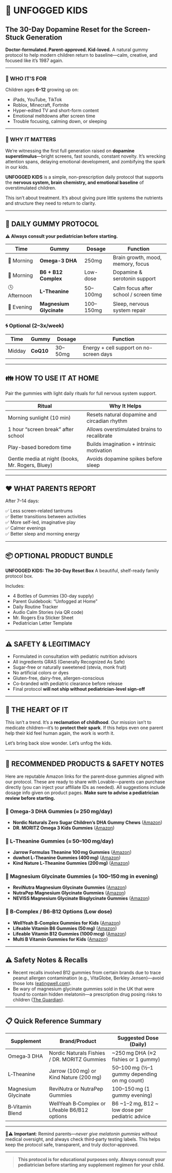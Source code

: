 # 🧠 UNFOGGED KIDS

## The 30-Day Dopamine Reset for the Screen-Stuck Generation

**Doctor-formulated. Parent-approved. Kid-loved.**
A natural gummy protocol to help modern children return to baseline—calm, creative, and focused like it’s 1987 again.

---

### 🧒 WHO IT’S FOR

Children ages **6–12** growing up on:

- iPads, YouTube, TikTok
- Roblox, Minecraft, Fortnite
- Hyper-edited TV and short-form content
- Emotional meltdowns after screen time
- Trouble focusing, calming down, or sleeping

---

### 🎯 WHY IT MATTERS

We’re witnessing the first full generation raised on **dopamine superstimulus**—bright screens, fast sounds, constant novelty. It’s wrecking attention spans, delaying emotional development, and zombifying the spark in our kids.

**UNFOGGED KIDS** is a simple, non-prescription daily protocol that supports the **nervous system, brain chemistry, and emotional baseline** of overstimulated children.

This isn’t about treatment. It’s about giving pure little systems the nutrients and structure they need to return to clarity.

---

## 🍬 DAILY GUMMY PROTOCOL

**⚠️ Always consult your pediatrician before starting.**

| Time         | Gummy                   | Dosage    | Function                              |
| ------------ | ----------------------- | --------- | ------------------------------------- |
| 🥣 Morning   | **Omega-3 DHA**         | 250mg     | Brain growth, mood, memory, focus     |
| 🧠 Morning   | **B6 + B12 Complex**    | Low-dose  | Dopamine & serotonin support          |
| 🕓 Afternoon | **L-Theanine**          | 50–100mg  | Calm focus after school / screen time |
| 🌙 Evening   | **Magnesium Glycinate** | 100–150mg | Sleep, nervous system repair          |

### 🌀 Optional (2–3x/week)

| Time   | Gummy     | Dosage  | Function                                |
| ------ | --------- | ------- | --------------------------------------- |
| Midday | **CoQ10** | 30–50mg | Energy + cell support on no-screen days |

---

## 👪 HOW TO USE IT AT HOME

Pair the gummies with light daily rituals for full nervous system support.

| Ritual                                           | Why It Helps                                 |
| ------------------------------------------------ | -------------------------------------------- |
| Morning sunlight (10 min)                        | Resets natural dopamine and circadian rhythm |
| 1 hour “screen break” after school               | Allows overstimulated brains to recalibrate  |
| Play-based boredom time                          | Builds imagination + intrinsic motivation    |
| Gentle media at night (books, Mr. Rogers, Bluey) | Avoids dopamine spikes before sleep          |

---

## ❤️ WHAT PARENTS REPORT

After 7–14 days:

✅ Less screen-related tantrums  
✅ Better transitions between activities  
✅ More self-led, imaginative play  
✅ Calmer evenings  
✅ Better sleep and morning energy

---

## 📦 OPTIONAL PRODUCT BUNDLE

**UNFOGGED KIDS: The 30-Day Reset Box**
A beautiful, shelf-ready family protocol box.

Includes:

- 4 Bottles of Gummies (30-day supply)
- Parent Guidebook: “Unfogged at Home”
- Daily Routine Tracker
- Audio Calm Stories (via QR code)
- Mr. Rogers Era Sticker Sheet
- Pediatrician Letter Template

---

## ⚠️ SAFETY & LEGITIMACY

- Formulated in consultation with pediatric nutrition advisors
- All ingredients GRAS (Generally Recognized As Safe)
- Sugar-free or naturally sweetened (stevia, monk fruit)
- No artificial colors or dyes
- Gluten-free, dairy-free, allergen-conscious
- Co-branded with pediatric clearance before release
- Final protocol **will not ship without pediatrician-level sign-off**

---

## 📜 THE HEART OF IT

This isn’t a trend. It’s a **reclamation of childhood**.
Our mission isn’t to medicate children—it’s to **protect their spark**.
If this helps even one parent help their kid feel human again, the work is worth it.

Let’s bring back slow wonder. Let’s unfog the kids.

---

## 🛒 RECOMMENDED PRODUCTS & SAFETY NOTES

Here are reputable Amazon links for the parent‑dose gummies aligned with our protocol. These are ready to share with Lovable—parents can purchase directly (you can inject your affiliate IDs as needed). All suggestions include dosage info given on product pages. **Make sure to advise a pediatrician review before starting.**

### 🥣 Omega‑3 DHA Gummies (≈ 250 mg/day)

- **Nordic Naturals Zero Sugar Children’s DHA Gummy Chews** ([Amazon](https://www.amazon.com/Nordic-Naturals-Childrens-DHA-Gummies/dp/B07WMZTX28?tag=unfogged0f-20))
- **DR. MORITZ Omega 3 Kids Gummies** ([Amazon](https://www.amazon.com/DR-MORITZ-Gummies-Vitamins-Gluten-Free/dp/B0CS7YSWN4?tag=unfogged0f-20))

### 🧠 L‑Theanine Gummies (≈ 50–100 mg/day)

- **Jarrow Formulas Theanine 100 mg Gummies** ([Amazon](https://www.amazon.com/Jarrow-Formulas-Theanine-Promotes-Learning/dp/B01GFJE4LU?tag=unfogged0f-20))
- **duwhot L‑Theanine Gummies (400 mg)** ([Amazon](https://www.amazon.com/duwhot-L-theanine-Supplement-ltheanine-Relaxation/dp/B0D83F2TB5?tag=unfogged0f-20))
- **Kind Nature L‑Theanine Gummies (200 mg)** ([Amazon](https://www.amazon.com/Kind-Nature-L-Theanine-Gummies-Adults/dp/B0CZ6TMTW8?tag=unfogged0f-20))

### 🌙 Magnesium Glycinate Gummies (≈ 100–150 mg in evening)

- **ReviNutra Magnesium Glycinate Gummies** ([Amazon](https://www.amazon.com/Magnesium-Gummies-Kids-L-Threonate-Supplement/dp/B0D9BT7C69?tag=unfogged0f-20))
- **NutraPep Magnesium Glycinate Gummies** ([Amazon](https://www.amazon.com/Magnesium-Glycinate-Gummies-Adults-Women/dp/B0CQW5NDWJ?tag=unfogged0f-20))
- **NEVISS Magnesium Glycinate Bisglycinate Gummies** ([Amazon](https://www.amazon.com/Magnesium-Bisglycinate-Supplement-L-Theanine-Relaxation/dp/B0CXM73KFT?tag=unfogged0f-20))

### 🧪 B‑Complex / B6‑B12 Options (Low dose)

- **WellYeah B‑Complex Gummies for Kids** ([Amazon](https://www.amazon.com/WellYeah-Complex-Gummies-Kids-Pantothenic/dp/B0CLMFMSVW?tag=unfogged0f-20))
- **Lifeable Vitamin B6 Gummies (50 mg)** ([Amazon](https://www.amazon.com/Lifeable-Vitamin-Gummies-Vitamins-Function/dp/B0D6PRKJ47?tag=unfogged0f-20))
- **Lifeable Vitamin B12 Gummies (1000 mcg)** ([Amazon](https://www.amazon.com/Lifeable-Vitamin-B12-Kids-Supplement/dp/B08RLNFQF3?tag=unfogged0f-20))
- **Multi B Vitamin Gummies for Kids** ([Amazon](https://www.amazon.com/Vitamin-Complex-Kids-Multivitamins-Pantothenic/dp/B0BKLGKFHY?tag=unfogged0f-20))

---

## ⚠️ Safety Notes & Recalls

- Recent recalls involved B12 gummies from certain brands due to trace peanut allergen contamination (e.g., VitaGlobe, Berkley Jensen)—avoid those lots ([eatingwell.com](https://www.eatingwell.com/aldi-gummy-vitamins-recalled-nationwide-11755411?tag=unfogged0f-20)).
- Be wary of magnesium glycinate gummies sold in the UK that were found to contain hidden melatonin—a prescription drug posing risks to children ([The Guardian](https://www.theguardian.com/society/2025/jun/28/nhs-manager-ordered-stop-selling-allegedly-sleep-drug-laced-childrens-gummies-melatonin?tag=unfogged0f-20)).

---

## 📋 Quick Reference Summary

| Supplement          | Brand/Product                                 | Suggested Dose (Daily)                          |
| ------------------- | --------------------------------------------- | ----------------------------------------------- |
| Omega‑3 DHA         | Nordic Naturals Fishies / DR. MORITZ Gummies  | ~250 mg DHA (≈2 fishies or 1 gummy)             |
| L‑Theanine          | Jarrow (100 mg) or Kind Nature (200 mg)       | 50–100 mg (½–1 gummy depending on mg count)     |
| Magnesium Glycinate | ReviNutra or NutraPep Gummies                 | 100–150 mg (1 gummy evening)                    |
| B‑Vitamin Blend     | WellYeah B‑Complex or Lifeable B6/B12 options | B6 ~1–2 mg, B12 ~ low dose per pediatric advice |

---

🧡⚠️ **Important**: Remind parents—_never give melatonin gummies_ without medical oversight, and always check third‑party testing labels. This helps keep the protocol safe, transparent, and truly doctor‑approved.

---

> **This protocol is for educational purposes only. Always consult your pediatrician before starting any supplement regimen for your child.**
